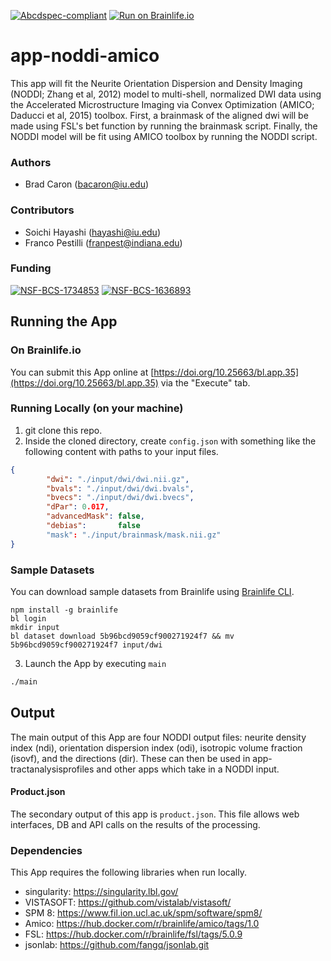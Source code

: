 [![Abcdspec-compliant](https://img.shields.io/badge/ABCD_Spec-v1.1-green.svg)](https://github.com/soichih/abcd-spec)
[![Run on Brainlife.io](https://img.shields.io/badge/Brainlife-bl.app.117-blue.svg)](https://doi.org/10.25663/bl.app.117)

# app-noddi-amico
This app will fit the Neurite Orientation Dispersion and Density Imaging (NODDI; Zhang et al, 2012) model to multi-shell, normalized DWI data using the Accelerated Microstructure Imaging via Convex Optimization (AMICO; Daducci et al, 2015) toolbox. First, a brainmask of the aligned dwi will be made using FSL's bet function by running the brainmask script. Finally, the NODDI model will be fit using AMICO toolbox by running the NODDI script. 

### Authors
- Brad Caron (bacaron@iu.edu)

### Contributors
- Soichi Hayashi (hayashi@iu.edu)
- Franco Pestilli (franpest@indiana.edu)

### Funding
[![NSF-BCS-1734853](https://img.shields.io/badge/NSF_BCS-1734853-blue.svg)](https://nsf.gov/awardsearch/showAward?AWD_ID=1734853)
[![NSF-BCS-1636893](https://img.shields.io/badge/NSF_BCS-1636893-blue.svg)](https://nsf.gov/awardsearch/showAward?AWD_ID=1636893)

## Running the App 

### On Brainlife.io

You can submit this App online at [https://doi.org/10.25663/bl.app.35](https://doi.org/10.25663/bl.app.35) via the "Execute" tab.

### Running Locally (on your machine)

1. git clone this repo.
2. Inside the cloned directory, create `config.json` with something like the following content with paths to your input files.

```json
{
        "dwi": "./input/dwi/dwi.nii.gz",
        "bvals": "./input/dwi/dwi.bvals",
        "bvecs": "./input/dwi/dwi.bvecs",
        "dPar": 0.017,
        "advancedMask": false,
        "debias":       false
        "mask": "./input/brainmask/mask.nii.gz"
}
```

### Sample Datasets

You can download sample datasets from Brainlife using [Brainlife CLI](https://github.com/brain-life/cli).

```
npm install -g brainlife
bl login
mkdir input
bl dataset download 5b96bcd9059cf900271924f7 && mv 5b96bcd9059cf900271924f7 input/dwi

```


3. Launch the App by executing `main`

```bash
./main
```

## Output

The main output of this App are four NODDI output files: neurite density index (ndi), orientation dispersion index (odi), isotropic volume fraction (isovf), and the directions (dir). These can then be used in app-tractanalysisprofiles and other apps which take in a NODDI input.


#### Product.json
The secondary output of this app is `product.json`. This file allows web interfaces, DB and API calls on the results of the processing. 

### Dependencies

This App requires the following libraries when run locally.

  - singularity: https://singularity.lbl.gov/
  - VISTASOFT: https://github.com/vistalab/vistasoft/
  - SPM 8: https://www.fil.ion.ucl.ac.uk/spm/software/spm8/
  - Amico: https://hub.docker.com/r/brainlife/amico/tags/1.0
  - FSL: https://hub.docker.com/r/brainlife/fsl/tags/5.0.9
  - jsonlab: https://github.com/fangq/jsonlab.git


